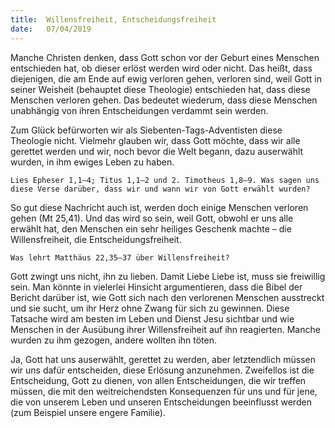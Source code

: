 ```yaml
---
title:  Willensfreiheit, Entscheidungsfreiheit
date:   07/04/2019
---
```


Manche Christen denken, dass Gott schon vor der Geburt eines Menschen entschieden hat, ob dieser erlöst werden wird oder nicht. Das heißt, dass diejenigen, die am Ende auf ewig verloren gehen, verloren sind, weil Gott in seiner Weisheit (behauptet diese Theologie) entschieden hat, dass diese Menschen verloren gehen. Das bedeutet wiederum, dass diese Menschen unabhängig von ihren Entscheidungen verdammt sein werden.

Zum Glück befürworten wir als Siebenten-Tags-Adventisten diese Theologie nicht. Vielmehr glauben wir, dass Gott möchte, dass wir alle gerettet werden und wir, noch bevor die Welt begann, dazu auserwählt wurden, in ihm ewiges Leben zu haben.

`Lies Epheser 1,1–4; Titus 1,1–2 und 2. Timotheus 1,8–9. Was sagen uns diese Verse darüber, dass wir und wann wir von Gott erwählt wurden?`

So gut diese Nachricht auch ist, werden doch einige Menschen verloren gehen (Mt 25,41). Und das wird so sein, weil Gott, obwohl er uns alle erwählt hat, den Menschen ein sehr heiliges Geschenk machte – die Willensfreiheit, die Entscheidungsfreiheit.

`Was lehrt Matthäus 22,35–37 über Willensfreiheit?`

Gott zwingt uns nicht, ihn zu lieben. Damit Liebe Liebe ist, muss sie freiwillig sein. Man könnte in vielerlei Hinsicht argumentieren, dass die Bibel der Bericht darüber ist, wie Gott sich nach den verlorenen Menschen ausstreckt und sie sucht, um ihr Herz ohne Zwang für sich zu gewinnen. Diese Tatsache wird am besten im Leben und Dienst Jesu sichtbar und wie Menschen in der Ausübung ihrer Willensfreiheit auf ihn reagierten. Manche wurden zu ihm gezogen, andere wollten ihn töten.

Ja, Gott hat uns auserwählt, gerettet zu werden, aber letztendlich müssen wir uns dafür entscheiden, diese Erlösung anzunehmen. Zweifellos ist die Entscheidung, Gott zu dienen, von allen Entscheidungen, die wir treffen müssen, die mit den weitreichendsten Konsequenzen für uns und für jene, die von unserem Leben und unseren Entscheidungen beeinflusst werden (zum Beispiel unsere engere Familie).
